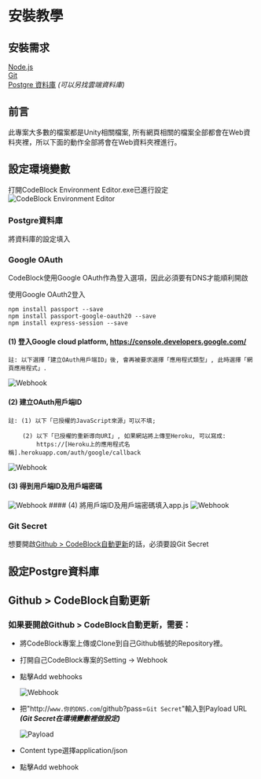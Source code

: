 # 安裝教學

## 安裝需求
[Node.js](https://nodejs.org/)  
[Git](https://git-scm.com/downloads)  
[Postgre 資料庫](https://www.postgresql.org/download/) *(可以另找雲端資料庫)*

## 前言
此專案大多數的檔案都是Unity相關檔案, 所有網頁相關的檔案全部都會在Web資料夾裡，所以下面的動作全部將會在Web資料夾裡進行。

## 設定環境變數
打開CodeBlock Environment Editor.exe已進行設定  
<img src="imgs/CodeBlock Environment Editor.png" alt="CodeBlock Environment Editor"/>

### **Postgre資料庫**
將資料庫的設定填入

### **Google OAuth**
CodeBlock使用Google OAuth作為登入選項，因此必須要有DNS才能順利開啟

使用Google OAuth2登入
```
npm install passport --save
npm install passport-google-oauth20 --save
npm install express-session --save
```

#### (1) 登入Google cloud platform, https://console.developers.google.com/
```
註: 以下選擇「建立OAuth用戶端ID」後, 會再被要求選擇「應用程式類型」, 此時選擇「網頁應用程式」.
```
 <img src="imgs/A-01.jpg" alt="Webhook"/>

#### (2) 建立OAuth用戶端ID
```
註: (1) 以下「已授櫂的JavaScript來源」可以不填;

    (2) 以下「已授櫂的重新導向URI」, 如果網站將上傳至Heroku, 可以寫成:
        https://[Heroku上的應用程式名稱].herokuapp.com/auth/google/callback
```

 <img src="imgs/A-02.jpg" alt="Webhook"/>

#### (3) 得到用戶端ID及用戶端密碼 
<img src="imgs/A-03.jpg" alt="Webhook"/>
#### (4) 將用戶端ID及用戶端密碼填入app.js 
<img src="imgs/A-04.png" alt="Webhook"/>

### **Git Secret**
想要開啟[Github > CodeBlock自動更新](#GHCB)的話，必須要設Git Secret

## 設定Postgre資料庫


## Github > CodeBlock自動更新<a name="GHCB"></a>
### 如果要開啟Github > CodeBlock自動更新，需要：
- 將CodeBlock專案上傳或Clone到自己Github帳號的Repository裡。
- 打開自己CodeBlock專案的Setting -> Webhook
- 點擊Add webhooks

  <img src="imgs/Webhook.png" alt="Webhook"/>

- 把"http://```www.你的DNS.com```/github?pass=```Git Secret```"輸入到Payload URL ***(Git Secret在環境變數裡做設定)***

  <img src="imgs/Payload.png" alt="Payload"/>

- Content type選擇application/json
- 點擊Add webhook
